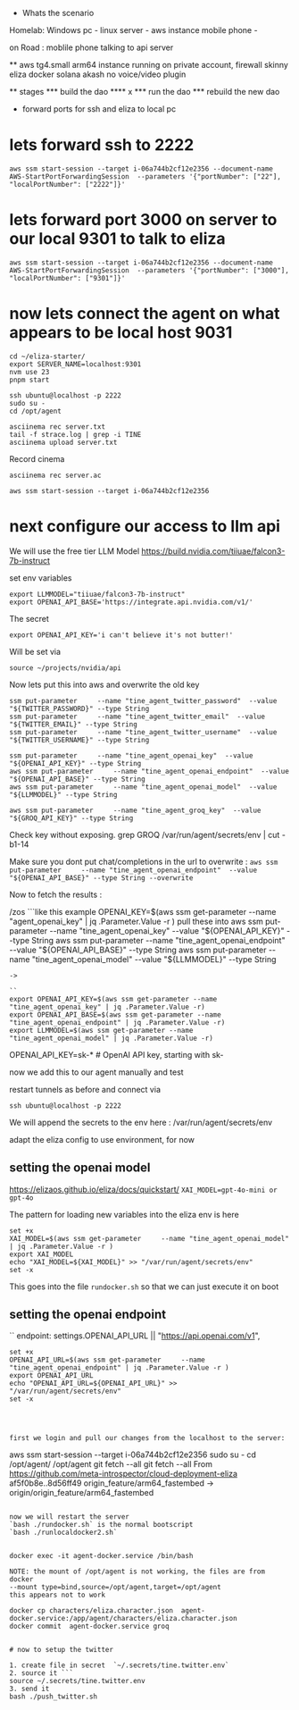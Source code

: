 
* Whats the scenario 

Homelab:
Windows pc - linux server - aws instance
mobile phone - 

on Road : moblile phone talking to api server 

** aws tg4.small arm64 instance running on private account, firewall
skinny eliza docker
solana 
akash 
no voice/video plugin

** stages 
*** build the dao
**** x
*** run the dao
*** rebuild the new dao

* forward ports for ssh and eliza to local pc

# lets forward ssh to 2222
```
aws ssm start-session --target i-06a744b2cf12e2356 --document-name AWS-StartPortForwardingSession  --parameters '{"portNumber": ["22"], "localPortNumber": ["2222"]}'
```

# lets forward port 3000 on server to our local 9301 to talk to eliza
```
aws ssm start-session --target i-06a744b2cf12e2356 --document-name AWS-StartPortForwardingSession  --parameters '{"portNumber": ["3000"], "localPortNumber": ["9301"]}'

```

# now lets connect the agent  on what appears to be local host 9031
```
cd ~/eliza-starter/
export SERVER_NAME=localhost:9301
nvm use 23
pnpm start 
```

```
ssh ubuntu@localhost -p 2222
sudo su -
cd /opt/agent

asciinema rec server.txt
tail -f strace.log | grep -i TINE
asciinema upload server.txt
```

Record cinema
```
asciinema rec server.ac
```

```
aws ssm start-session --target i-06a744b2cf12e2356 
```

# next configure our access to llm api 

We will use the free tier LLM Model
https://build.nvidia.com/tiiuae/falcon3-7b-instruct

set env variables
```
export LLMMODEL="tiiuae/falcon3-7b-instruct"
export OPENAI_API_BASE='https://integrate.api.nvidia.com/v1/'
```
The secret 
```
export OPENAI_API_KEY='i can't believe it's not butter!'
```
Will be set via 
```
source ~/projects/nvidia/api
```

Now lets put this into aws and overwrite the old key 
```
ssm put-parameter     --name "tine_agent_twitter_password"  --value "${TWITTER_PASSWORD}" --type String
ssm put-parameter     --name "tine_agent_twitter_email"  --value "${TWITTER_EMAIL}" --type String
ssm put-parameter     --name "tine_agent_twitter_username"  --value "${TWITTER_USERNAME}" --type String

ssm put-parameter     --name "tine_agent_openai_key"  --value "${OPENAI_API_KEY}" --type String
aws ssm put-parameter     --name "tine_agent_openai_endpoint"  --value "${OPENAI_API_BASE}" --type String
aws ssm put-parameter     --name "tine_agent_openai_model"  --value "${LLMMODEL}" --type String

aws ssm put-parameter     --name "tine_agent_groq_key"  --value "${GROQ_API_KEY}" --type String
```

Check key without exposing.
grep GROQ /var/run/agent/secrets/env | cut -b1-14


Make sure you dont put chat/completions in the url
to overwrite :
`aws ssm put-parameter     --name "tine_agent_openai_endpoint"  --value "${OPENAI_API_BASE}" --type String --overwrite`


Now to fetch the results :

/zos ```like this example
OPENAI_KEY=$(aws ssm get-parameter     --name "agent_openai_key" | jq .Parameter.Value -r )
pull these into 
aws ssm put-parameter     --name "tine_agent_openai_key"  --value "${OPENAI_API_KEY}" --type String
aws ssm put-parameter     --name "tine_agent_openai_endpoint"  --value "${OPENAI_API_BASE}" --type String
aws ssm put-parameter     --name "tine_agent_openai_model"  --value "${LLMMODEL}" --type String
```
->

``
export OPENAI_API_KEY=$(aws ssm get-parameter --name "tine_agent_openai_key" | jq .Parameter.Value -r)
export OPENAI_API_BASE=$(aws ssm get-parameter --name "tine_agent_openai_endpoint" | jq .Parameter.Value -r)
export LLMMODEL=$(aws ssm get-parameter --name "tine_agent_openai_model" | jq .Parameter.Value -r)
```

OPENAI_API_KEY=sk-* # OpenAI API key, starting with sk-

now we add this to our agent manually and test

restart tunnels as before and connect via 
```
ssh ubuntu@localhost -p 2222
```

We will append the secrets to the env here :
/var/run/agent/secrets/env

adapt the eliza config to use environment, for now 

## setting the openai model 
https://elizaos.github.io/eliza/docs/quickstart/
`XAI_MODEL=gpt-4o-mini or gpt-4o`

The pattern for loading new variables into the eliza env is here
```
set +x
XAI_MODEL=$(aws ssm get-parameter     --name "tine_agent_openai_model" | jq .Parameter.Value -r )
export XAI_MODEL
echo "XAI_MODEL=${XAI_MODEL}" >> "/var/run/agent/secrets/env"
set -x
```

This goes into the file `rundocker.sh` so that we can just execute it on boot


## setting the openai endpoint
``
endpoint: settings.OPENAI_API_URL || "https://api.openai.com/v1",
```
set +x
OPENAI_API_URL=$(aws ssm get-parameter     --name "tine_agent_openai_endpoint" | jq .Parameter.Value -r )
export OPENAI_API_URL
echo "OPENAI_API_URL=${OPENAI_API_URL}" >> "/var/run/agent/secrets/env"
set -x




first we login and pull our changes from the localhost to the server:
```
aws ssm start-session --target i-06a744b2cf12e2356 
sudo su -
cd /opt/agent/
/opt/agent
git fetch --all
git fetch --all
From https://github.com/meta-introspector/cloud-deployment-eliza
   af5f0b8e..8d56ff49  origin_feature/arm64_fastembed -> origin/origin_feature/arm64_fastembed
```

now we will restart the server 
`bash ./rundocker.sh` is the normal bootscript
`bash ./runlocaldocker2.sh`


docker exec -it agent-docker.service /bin/bash

NOTE: the mount of /opt/agent is not working, the files are from docker
--mount type=bind,source=/opt/agent,target=/opt/agent
this appears not to work

docker cp characters/eliza.character.json  agent-docker.service:/app/agent/characters/eliza.character.json
docker commit  agent-docker.service groq


# now to setup the twitter

1. create file in secret  `~/.secrets/tine.twitter.env`
2. source it ```
source ~/.secrets/tine.twitter.env
3. send it
bash ./push_twitter.sh
```
